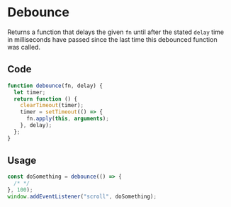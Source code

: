# Debounce

Returns a function that delays the given `fn` until after the stated `delay` time in milliseconds have passed since the last time this debounced function was called.

## Code

<!-- start: code.js -->

```js
function debounce(fn, delay) {
  let timer;
  return function () {
    clearTimeout(timer);
    timer = setTimeout(() => {
      fn.apply(this, arguments);
    }, delay);
  };
}
```

<!-- end: code.js -->

## Usage

```js
const doSomething = debounce(() => {
  /* */
}, 100);
window.addEventListener("scroll", doSomething);
```
